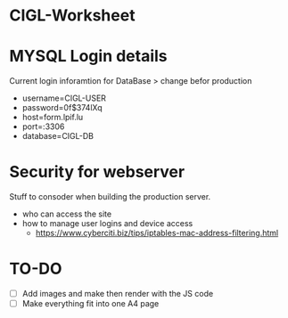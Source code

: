 # CIGL-Worksheet

# MYSQL Login details

Current login inforamtion for DataBase
    > change befor production
- username=CIGL-USER
- password=0f$374lXq
- host=form.lpif.lu
- port=:3306
- database=CIGL-DB

# Security for webserver

Stuff to consoder when building the production server.

- who can access the site
- how to manage user logins and device access
    - https://www.cyberciti.biz/tips/iptables-mac-address-filtering.html


# TO-DO

   - [ ] Add images and make then render with the JS code
   - [ ] Make everything fit into one A4 page
